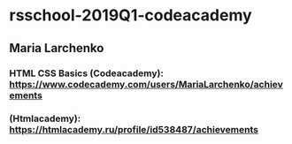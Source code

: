 # rsschool-2019Q1-codeacademy





  ## **Maria Larchenko**
  
 ### **HTML CSS Basics (Codeacademy):** https://www.codecademy.com/users/MariaLarchenko/achievements  
 ### (Htmlacademy):  https://htmlacademy.ru/profile/id538487/achievements
 
